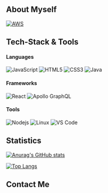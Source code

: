 ## About Myself
[![AWS](https://img.shields.io/badge/Learning-AWS-FF9900?style=flat-square&logo=amazon-aws&logoColor=white)](https://github.com/br3ndonland/awsdev)

## Tech-Stack & Tools
#### Languages
![JavaScript](https://img.shields.io/badge/-JavaScript-black?style=flat-square&logo=javascript)
![HTML5](https://img.shields.io/badge/-HTML5-E34F26?style=flat-square&logo=html5&logoColor=white)
![CSS3](https://img.shields.io/badge/-CSS3-1572B6?style=flat-square&logo=css3)
![Java](https://img.shields.io/badge/-java-E34A86?style=flat-square&logo=java)

#### Frameworks
![React](https://img.shields.io/badge/-React-black?style=flat-square&logo=react)
![Apollo GraphQL](https://img.shields.io/badge/-Apollo%20GraphQL-311C87?style=flat-square&logo=apollo-graphql)

#### Tools
![Nodejs](https://img.shields.io/badge/-Nodejs-black?style=flat-square&logo=Node.js)
![Linux](https://img.shields.io/badge/Linux-black?style=flat-square&logo=linux)
![VS Code](https://img.shields.io/badge/-VS%20Code-007ACC?style=flat-square&logo=visual-studio-code)

## Statistics

[![Anurag's GitHub stats](https://github-readme-stats.vercel.app/api?username=usmansbk&count_private=true&show_icons=true&theme=onedark)](https://github.com/usmansbk/github-readme-stats)

[![Top Langs](https://github-readme-stats.vercel.app/api/top-langs/?username=usmansbk&layout=compact&theme=onedark)](https://github.com/anuraghazra/github-readme-stats)


## Contact Me
